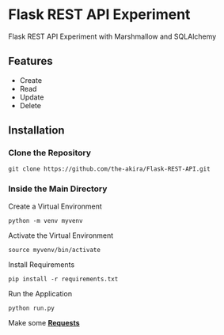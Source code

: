# Flask REST API Experiment

Flask REST API Experiment with Marshmallow and SQLAlchemy

## Features

- Create
- Read
- Update
- Delete 

## Installation

### Clone the Repository

```
git clone https://github.com/the-akira/Flask-REST-API.git
```

### Inside the Main Directory

Create a Virtual Environment

```
python -m venv myvenv
```

Activate the Virtual Environment

```
source myvenv/bin/activate
```

Install Requirements

```
pip install -r requirements.txt
```

Run the Application

```
python run.py
```

Make some **[Requests](https://github.com/the-akira/Flask-REST-API/blob/master/requests.md)**